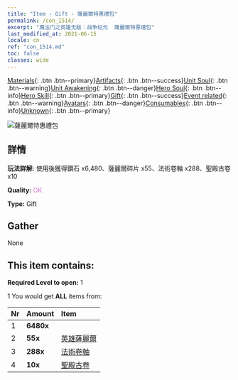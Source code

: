 ```yaml
---
title: "Item - Gift - 薩麗爾特惠禮包"
permalink: /con_1514/
excerpt: "魔法门之英雄无敌：战争纪元  薩麗爾特惠禮包"
last_modified_at: 2021-06-15
locale: cn
ref: "con_1514.md"
toc: false
classes: wide
---
```

 [Materials](/ItemsCN/){: .btn .btn--primary}[Artifacts](/ItemsCN/Artifacts/){: .btn .btn--success}[Unit Soul](/ItemsCN/UnitSoul/){: .btn .btn--warning}[Unit Awakening](/ItemsCN/UnitAwakening/){: .btn .btn--danger}[Hero Soul](/ItemsCN/HeroSoul/){: .btn .btn--info}[Hero Skill](/ItemsCN/HeroSkill/){: .btn .btn--primary}[Gift](/ItemsCN/Gift/){: .btn .btn--success}[Event related](/ItemsCN/Events/){: .btn .btn--warning}[Avatars](/ItemsCN/Avatars/){: .btn .btn--danger}[Consumables](/ItemsCN/Consumables/){: .btn .btn--info}[Unknown](/ItemsCN/Unknown/){: .btn .btn--primary}

 ![薩麗爾特惠禮包](/images/t/i_907128.png)

## 詳情
 **玩法詳解:** 使用後獲得鑽石 x6,480、薩麗爾碎片 x55、法術卷軸 x288、聖殿古卷 x10

 **Quality:** <span style="color: #DA70D6">OK</span>

 **Type:** Gift

## Gather

  None

## This item contains:

 **Required Level to open:** 1

 1 You would get **ALL** items  from:

  | Nr | Amount |     Item    |
  |:---|:-------|:------------|
  | 1 |  **6480x** | <i class="fas fa-gem"/> |  | 
  | 2 |  **55x** | [英雄薩麗爾](/cn/Items/her_382/) |  | 
  | 3 |  **288x** | [法術卷軸](/cn/Items/con_694/) |  | 
  | 4 |  **10x** | [聖殿古卷](/cn/Items/con_697/) |  | 
